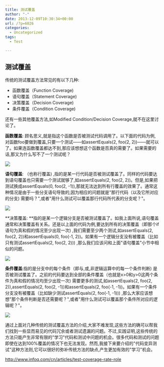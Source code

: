 ```yaml
---
title: 测试覆盖
author: "-"
date: 2013-12-09T10:30:34+00:00
url: /?p=6026
categories:
  - Uncategorized
tags:
  - Test

---
```

## 测试覆盖
传统的测试覆盖方法常见的有以下几种: 

  * 函数覆盖（Function Coverage) 
  * 语句覆盖（Statement Coverage) 
  * 决策覆盖（Decision Coverage) 
  * 条件覆盖（Condition Coverage) 

还有一些其他覆盖方法,如Modified Condition/Decision Coverage,就不在这里讨论了。

**函数覆盖**: 顾名思义,就是指这个函数是否被测试代码调用了。以下面的代码为例,对函数foo要做到覆盖,只要一个测试——如assertEquals(2, foo(2, 2))——就可以了。如果连函数覆盖都达不到,那应该想想这个函数是否真的需要了。如果需要的话,那又为什么写不了一个测试呢？

![][1]

**语句覆盖**: （也称行覆盖) ,指的是某一行代码是否被测试覆盖了。同样的代码要达到语句覆盖也只需要一个测试就够了,如assertEquals(2, foo(2, 2))。但是,如果把测试换成assertEquals(0, foo(2, -1)),那就无法达到所有行覆盖的效果了。通常这种情况是由于一些分支语句导致的,因为相应的问题就是"那行代码（以及它所对应的分支) 需要吗？",或者"用什么测试可以覆盖那行代码所代表的分支呢？"。

![][2]

**决策覆盖: **指的是某一个逻辑分支是否被测试覆盖了。如我上面所说,语句覆盖通常和决策覆盖有关系。还是以上面的代码为例,要达到所有的决策覆盖（即那个if语句为真和假的情况至少出现一次) ,我们需要至少两个测试,如assertEquals(2, foo(2, 2))和assertEquals(0, foo(-1, 2))。如果有一个逻辑分支没有被覆盖（比如只有测试assertEquals(2, foo(2, 2))) ,那么我们应该问和上面"语句覆盖"小节中相似的问题。

![][3]

**条件覆盖**:指的是分支中的每个条件（即与,或,非逻辑运算中的每一个条件判断) 是否被测试覆盖了。之前的代码要达到全部的条件覆盖（也就是x>0和y>0这两个条件为真和假的情况均至少出现一次) 需要更多的测试,如assertEquals(2, foo(2, 2)),assertEquals(2, foo(2, -1))和assertEquals(2, foo(-1, -1))。如果有一个条件分支没有被覆盖（比如缺少测试assertEquals(2, foo(-1, -1))) ,那么大家应该想想"那个条件判断是否还需要呢？",或者"用什么测试可以覆盖那个条件所对应的逻辑呢？"。

![][4]

通过上面对几种传统的测试覆盖方法的介绍,大家不难发现,这些方法的确可以帮我们找到一些显而易见的代码冗余或者测试遗漏的问题。不过,实践证明,这些传统的方法只能产生非常有限的"学习"代码和测试中问题的机会。很多代码和测试的问题即使在达到100%覆盖的情况下也无法发现。然而,我接下来要介绍的"代码变异测试"这种方法则,它可以很好的弥补传统方法的缺点,产生更加有效的"学习"机会。


<http://www.infoq.com/cn/articles/test-coverage-rate-role>

 [1]: http://infoqstatic.com/resource/articles/test-coverage-rate-role/zh/resources/1107010.png
 [2]: http://infoqstatic.com/resource/articles/test-coverage-rate-role/zh/resources/1107011.png
 [3]: http://infoqstatic.com/resource/articles/test-coverage-rate-role/zh/resources/1107012.png
 [4]: http://infoqstatic.com/resource/articles/test-coverage-rate-role/zh/resources/1107013.png